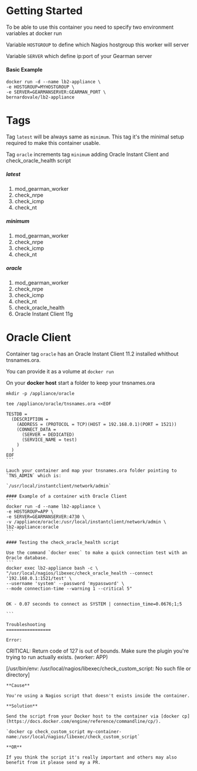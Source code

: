 Getting Started
=================

To be able to use this container you need to specify two environment variables at docker run

Variable `HOSTGROUP` to define which Nagios hostgroup this worker will server

Variable `SERVER` which define ip:port of your Gearman server


#### Basic Example



```
docker run -d --name lb2-appliance \
-e HOSTGROUP=MYHOSTGROUP \
-e SERVER=GEARMANSERVER:GEARMAN_PORT \
bernardovale/lb2-appliance
```


Tags
===================
Tag `latest` will be always same as `minimum`. This tag it's the minimal setup required to make this container usable.

Tag `oracle` increments tag `minimum` adding Oracle Instant Client and check_oracle_health script

##### latest
   1. mod_gearman_worker 
   2. check_nrpe
   3. check_icmp
   4. check_nt

##### minimum
   1. mod_gearman_worker 
   2. check_nrpe
   3. check_icmp
   4. check_nt

##### oracle
   1. mod_gearman_worker 
   2. check_nrpe
   3. check_icmp
   4. check_nt
   5. check_oracle_health
   6. Oracle Instant Client 11g

Oracle Client
==========================
Container tag `oracle` has an Oracle Instant Client 11.2 installed whithout tnsnames.ora. 

You can provide it as a volume at `docker run`

On your **docker host** start a folder to keep your tnsnames.ora

````
mkdir -p /appliance/oracle

tee /appliance/oracle/tnsnames.ora <<EOF

TESTDB =
  (DESCRIPTION =
    (ADDRESS = (PROTOCOL = TCP)(HOST = 192.168.0.1)(PORT = 1521))
    (CONNECT_DATA =
      (SERVER = DEDICATED)
      (SERVICE_NAME = test)
    )
  )
EOF
```

Lauch your container and map your tnsnames.ora folder pointing to `TNS_ADMIN` which is:

`/usr/local/instantclient/network/admin`

#### Example of a container with Oracle Client
```
docker run -d --name lb2-appliance \
-e HOSTGROUP=APP \
-e SERVER=GEARMANSERVER:4730 \
-v /appliance/oracle:/usr/local/instantclient/network/admin \
lb2-appliance:oracle
```

#### Testing the check_oracle_health script

Use the command `docker exec` to make a quick connection test with an Oracle database.
```
docker exec lb2-appliance bash -c \
"/usr/local/nagios/libexec/check_oracle_health --connect '192.168.0.1:1521/test' \
--username 'system' --password 'mypassword' \
--mode connection-time --warning 1 --critical 5"


OK - 0.07 seconds to connect as SYSTEM | connection_time=0.0676;1;5

```

Troubleshooting
=================

Error:
````
CRITICAL: Return code of 127 is out of bounds. Make sure the plugin you're trying to run actually exists. (worker: APP)

[/usr/bin/env: /usr/local/nagios/libexec/check_custom_script: No such file or directory]

```
**Cause** 

You're using a Nagios script that doesn't exists inside the container.

**Solution**

Send the script from your Docker host to the container via [docker cp] (https://docs.docker.com/engine/reference/commandline/cp/).

`docker cp check_custom_script my-container-name:/usr/local/nagios/libexec/check_custom_script`

**OR**

If you think the script it's really important and others may also benefit from it please send my a PR.

